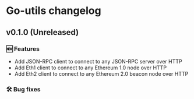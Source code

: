 # Go-utils changelog

## v0.1.0 (Unreleased)

### 🆕 Features

- Add JSON-RPC client to connect to any JSON-RPC server over HTTP
- Add Eth1 client to connect to any Ethereum 1.0 node over HTTP
- Add Eth2 client to connect to any Ethereum 2.0 beacon node over HTTP

### 🛠 Bug fixes